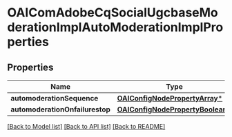 # OAIComAdobeCqSocialUgcbaseModerationImplAutoModerationImplProperties

## Properties
Name | Type | Description | Notes
------------ | ------------- | ------------- | -------------
**automoderationSequence** | [**OAIConfigNodePropertyArray***](OAIConfigNodePropertyArray.md) |  | [optional] 
**automoderationOnfailurestop** | [**OAIConfigNodePropertyBoolean***](OAIConfigNodePropertyBoolean.md) |  | [optional] 

[[Back to Model list]](../README.md#documentation-for-models) [[Back to API list]](../README.md#documentation-for-api-endpoints) [[Back to README]](../README.md)


